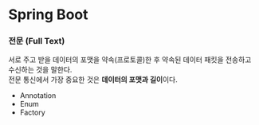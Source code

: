 # Spring Boot 

### 전문 (Full Text) 
서로 주고 받을 데이터의 포맷을 약속(프로토콜)한 후 약속된 데이터 패킷을 전송하고 수신하는 것을 말한다.<br/>
전문 통신에서 가장 중요한 것은 <b>데이터의 포맷과 길이</b>이다.

- Annotation
- Enum 
- Factory



